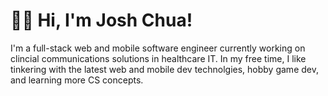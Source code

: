 # 👋🏻 Hi, I'm Josh Chua!

I'm a full-stack web and mobile software engineer currently working on clincial communications solutions in healthcare IT. In my free time, I like tinkering with the latest web and mobile dev technolgies, hobby game dev, and learning more CS concepts.
